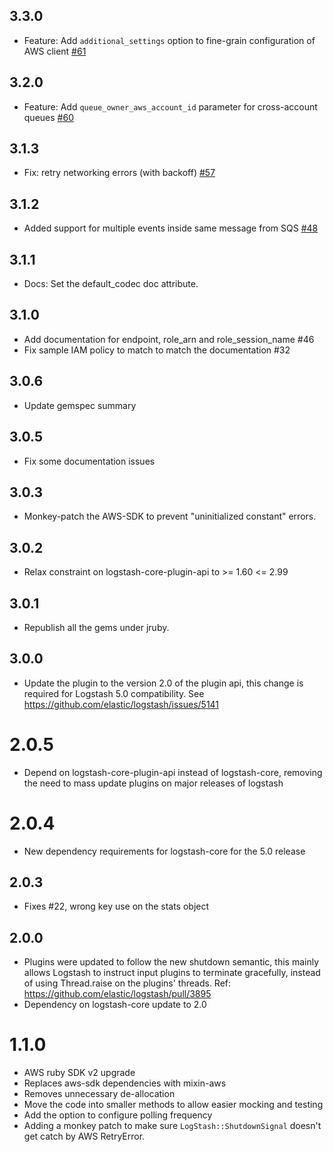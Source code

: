 ## 3.3.0
- Feature: Add `additional_settings` option to fine-grain configuration of AWS client [#61](https://github.com/logstash-plugins/logstash-input-sqs/pull/61)

## 3.2.0
  - Feature: Add `queue_owner_aws_account_id` parameter for cross-account queues [#60](https://github.com/logstash-plugins/logstash-input-sqs/pull/60)

## 3.1.3
  - Fix: retry networking errors (with backoff) [#57](https://github.com/logstash-plugins/logstash-input-sqs/pull/57)

## 3.1.2
  - Added support for multiple events inside same message from SQS [#48](https://github.com/logstash-plugins/logstash-input-sqs/pull/48/files) 

## 3.1.1
  - Docs: Set the default_codec doc attribute.

## 3.1.0
  - Add documentation for endpoint, role_arn and role_session_name #46
  - Fix sample IAM policy to match to match the documentation #32

## 3.0.6
  - Update gemspec summary

## 3.0.5
  - Fix some documentation issues

## 3.0.3
  - Monkey-patch the AWS-SDK to prevent "uninitialized constant" errors.

## 3.0.2
  - Relax constraint on logstash-core-plugin-api to >= 1.60 <= 2.99

## 3.0.1
  - Republish all the gems under jruby.
## 3.0.0
  - Update the plugin to the version 2.0 of the plugin api, this change is required for Logstash 5.0 compatibility. See https://github.com/elastic/logstash/issues/5141
# 2.0.5
  - Depend on logstash-core-plugin-api instead of logstash-core, removing the need to mass update plugins on major releases of logstash
# 2.0.4
  - New dependency requirements for logstash-core for the 5.0 release
## 2.0.3
 - Fixes #22, wrong key use on the stats object
## 2.0.0
 - Plugins were updated to follow the new shutdown semantic, this mainly allows Logstash to instruct input plugins to terminate gracefully, 
   instead of using Thread.raise on the plugins' threads. Ref: https://github.com/elastic/logstash/pull/3895
 - Dependency on logstash-core update to 2.0

# 1.1.0
- AWS ruby SDK v2 upgrade
- Replaces aws-sdk dependencies with mixin-aws
- Removes unnecessary de-allocation
- Move the code into smaller methods to allow easier mocking and testing
- Add the option to configure polling frequency
- Adding a monkey patch to make sure `LogStash::ShutdownSignal` doesn't get catch by AWS RetryError.
